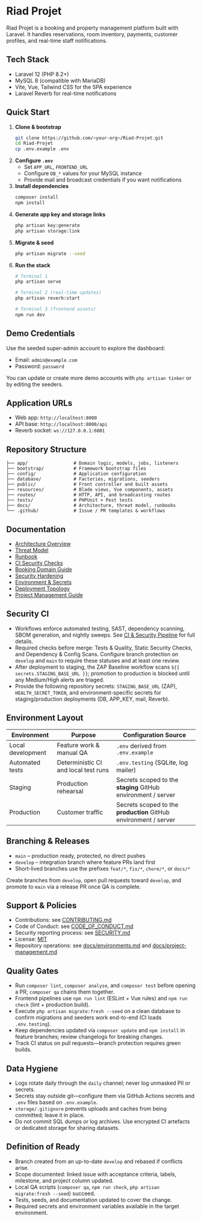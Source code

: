 # Riad Projet

Riad Projet is a booking and property management platform built with Laravel. It handles reservations, room inventory, payments, customer profiles, and real-time staff notifications.

## Tech Stack
- Laravel 12 (PHP 8.2+)
- MySQL 8 (compatible with MariaDB)
- Vite, Vue, Tailwind CSS for the SPA experience
- Laravel Reverb for real-time notifications

## Quick Start
1. **Clone & bootstrap**
   ```bash
   git clone https://github.com/<your-org>/Riad-Projet.git
   cd Riad-Projet
   cp .env.example .env
   ```
2. **Configure `.env`**
   - Set `APP_URL`, `FRONTEND_URL`
   - Configure `DB_*` values for your MySQL instance
   - Provide mail and broadcast credentials if you want notifications
3. **Install dependencies**
   ```bash
   composer install
   npm install
   ```
4. **Generate app key and storage links**
   ```bash
   php artisan key:generate
   php artisan storage:link
   ```
5. **Migrate & seed**
   ```bash
   php artisan migrate --seed
   ```
6. **Run the stack**
   ```bash
   # Terminal 1
   php artisan serve

   # Terminal 2 (real-time updates)
   php artisan reverb:start

   # Terminal 3 (frontend assets)
   npm run dev
   ```

## Demo Credentials
Use the seeded super-admin account to explore the dashboard:
- Email: `admin@example.com`
- Password: `password`

You can update or create more demo accounts with `php artisan tinker` or by editing the seeders.

## Application URLs
- Web app: `http://localhost:8000`
- API base: `http://localhost:8000/api`
- Reverb socket: `ws://127.0.0.1:6001`

## Repository Structure
```
├── app/                 # Domain logic, models, jobs, listeners
├── bootstrap/           # Framework bootstrap files
├── config/              # Application configuration
├── database/            # Factories, migrations, seeders
├── public/              # Front controller and built assets
├── resources/           # Blade views, Vue components, assets
├── routes/              # HTTP, API, and broadcasting routes
├── tests/               # PHPUnit + Pest tests
├── docs/                # Architecture, threat model, runbooks
└── .github/             # Issue / PR templates & workflows
```

## Documentation
- [Architecture Overview](docs/architecture.md)
- [Threat Model](docs/threat-model.md)
- [Runbook](docs/runbook.md)
- [CI Security Checks](docs/ci-security.md)
- [Booking Domain Guide](docs/domain-model.md)
- [Security Hardening](docs/security-hardening.md)
- [Environment & Secrets](docs/environments.md)
- [Deployment Topology](docs/deployment-topology.md)
- [Project Management Guide](docs/project-management.md)

## Security CI
- Workflows enforce automated testing, SAST, dependency scanning, SBOM generation, and nightly sweeps. See [CI & Security Pipeline](docs/ci-security.md) for full details.
- Required checks before merge: Tests & Quality, Static Security Checks, and Dependency & Config Scans. Configure branch protection on `develop` and `main` to require these statuses and at least one review.
- After deployment to staging, the ZAP Baseline workflow scans `${{ secrets.STAGING_BASE_URL }}`; promotion to production is blocked until any Medium/High alerts are triaged.
- Provide the following repository secrets: `STAGING_BASE_URL` (ZAP), `HEALTH_SECRET_TOKEN`, and environment-specific secrets for staging/production deployments (DB, APP_KEY, mail, Reverb).

## Environment Layout
| Environment | Purpose | Configuration Source |
| --- | --- | --- |
| Local development | Feature work & manual QA | `.env` derived from `.env.example` |
| Automated tests | Deterministic CI and local test runs | `.env.testing` (SQLite, log mailer) |
| Staging | Production rehearsal | Secrets scoped to the **staging** GitHub environment / server |
| Production | Customer traffic | Secrets scoped to the **production** GitHub environment / server |

## Branching & Releases
- `main` – production ready, protected, no direct pushes
- `develop` – integration branch where feature PRs land first
- Short-lived branches use the prefixes `feat/*`, `fix/*`, `chore/*`, or `docs/*`

Create branches from `develop`, open pull requests toward `develop`, and promote to `main` via a release PR once QA is complete.

## Support & Policies
- Contributions: see [CONTRIBUTING.md](CONTRIBUTING.md)
- Code of Conduct: see [CODE_OF_CONDUCT.md](CODE_OF_CONDUCT.md)
- Security reporting process: see [SECURITY.md](SECURITY.md)
- License: [MIT](LICENSE)
- Repository operations: see [docs/environments.md](docs/environments.md) and [docs/project-management.md](docs/project-management.md)

## Quality Gates
- Run `composer lint`, `composer analyse`, and `composer test` before opening a PR; `composer qa` chains them together.
- Frontend pipelines use `npm run lint` (ESLint + Vue rules) and `npm run check` (lint + production build).
- Execute `php artisan migrate:fresh --seed` on a clean database to confirm migrations and seeders work end-to-end (CI loads `.env.testing`).
- Keep dependencies updated via `composer update` and `npm install` in feature branches; review changelogs for breaking changes.
- Track CI status on pull requests—branch protection requires green builds.

## Data Hygiene
- Logs rotate daily through the `daily` channel; never log unmasked PII or secrets.
- Secrets stay outside git—configure them via GitHub Actions secrets and `.env` files based on `.env.example`.
- `storage/.gitignore` prevents uploads and caches from being committed; leave it in place.
- Do not commit SQL dumps or log archives. Use encrypted CI artefacts or dedicated storage for sharing datasets.

## Definition of Ready
- Branch created from an up-to-date `develop` and rebased if conflicts arise.
- Scope documented: linked issue with acceptance criteria, labels, milestone, and project column updated.
- Local QA scripts (`composer qa`, `npm run check`, `php artisan migrate:fresh --seed`) succeed.
- Tests, seeds, and documentation updated to cover the change.
- Required secrets and environment variables available in the target environment.

